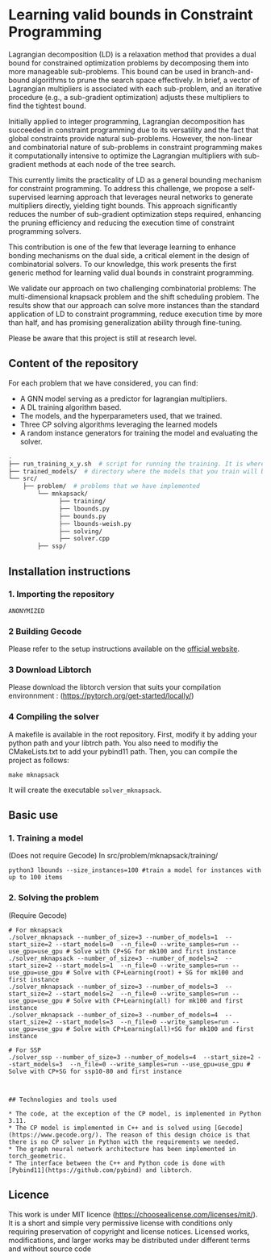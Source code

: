 
# Learning valid bounds in Constraint Programming
Lagrangian decomposition (LD) is a relaxation method that provides a dual bound for constrained optimization problems by decomposing them into more manageable sub-problems. This bound can be used in branch-and-bound algorithms to prune the search space effectively. In brief, a vector of Lagrangian multipliers is associated with each sub-problem, and an iterative procedure (e.g., a sub-gradient optimization) adjusts these multipliers to find the tightest bound. 

Initially applied to integer programming, Lagrangian decomposition has succeeded in constraint programming due to its versatility and the fact that global constraints provide natural sub-problems. However, the non-linear and combinatorial nature of sub-problems in constraint programming makes it computationally intensive to optimize the Lagrangian multipliers with sub-gradient methods at each node of the tree search. 

This currently limits the practicality of LD as a general bounding mechanism for constraint programming. To address this challenge, we propose a self-supervised learning approach that leverages neural networks to generate multipliers directly, yielding tight bounds. This approach significantly reduces the number of sub-gradient optimization steps required, enhancing the pruning efficiency and reducing the execution time of constraint programming solvers.

This contribution is one of the few that leverage learning to enhance bonding mechanisms on the dual side, a critical element in the design of combinatorial solvers. To our knowledge, this work presents  the first generic method for learning valid dual bounds in constraint programming. 

We validate our approach on two challenging combinatorial problems:  The multi-dimensional knapsack problem and the shift scheduling problem. The  results show that our approach can solve more instances than the standard application of LD to constraint programming, reduce execution time by more than half, and has promising generalization ability through fine-tuning.

Please be aware that this project is still at research level.

## Content of the repository

For each problem that we have considered, you can find:

*  A GNN model serving as a predictor for lagrangian multipliers.
*  A DL training algorithm based.
*  The models, and the hyperparameters used, that we trained.
*  Three CP solving algorithms leveraging the learned models
*  A random instance generators for training the model and evaluating the solver.

```bash
.
├── run_training_x_y.sh  # script for running the training. It is where you have to enter the parameters 
├── trained_models/  # directory where the models that you train will be saved
└── src/ 
	├── problem/  # problems that we have implemented
		└── mnkapsack/
		      ├── training/
              ├── lbounds.py
              ├── bounds.py
              ├── lbounds-weish.py 
		      ├── solving/
              ├── solver.cpp 
		├── ssp/    
```
## Installation instructions

### 1. Importing the repository

```shell
ANONYMIZED
```


### 2  Building Gecode

Please refer to the setup instructions available on the [official website](https://www.gecode.org/).

### 3 Download Libtorch

Please download the libtorch version that suits your compilation environnment : (https://pytorch.org/get-started/locally/)

### 4 Compiling the solver

A makefile is available in the root repository. First, modify it by adding your python path and your libtrch path. You also need to modifiy the CMakeLists.txt to add your pybind11 path. Then, you can compile the project as follows:

```shell
make mknapsack
```
It will create the executable ```solver_mknapsack```.


## Basic use

### 1. Training a model
(Does not require Gecode)
In src/problem/mknapsack/training/
```shell
python3 lbounds --size_instances=100 #train a model for instances with up to 100 items
```
### 2. Solving the problem
(Require Gecode)
```shell
# For mknapsack
./solver_mknapsack --number_of_size=3 --number_of_models=1  --start_size=2 --start_models=0  --n_file=0 --write_samples=run --use_gpu=use_gpu # Solve with CP+SG for mk100 and first instance
./solver_mknapsack --number_of_size=3 --number_of_models=2  --start_size=2 --start_models=1  --n_file=0 --write_samples=run --use_gpu=use_gpu # Solve with CP+Learning(root) + SG for mk100 and first instance
./solver_mknapsack --number_of_size=3 --number_of_models=3  --start_size=2 --start_models=2  --n_file=0 --write_samples=run --use_gpu=use_gpu # Solve with CP+Learning(all) for mk100 and first instance
./solver_mknapsack --number_of_size=3 --number_of_models=4  --start_size=2 --start_models=3  --n_file=0 --write_samples=run --use_gpu=use_gpu # Solve with CP+Learning(all)+SG for mk100 and first instance

# For SSP
./solver_ssp --number_of_size=3 --number_of_models=4  --start_size=2 --start_models=3  --n_file=0 --write_samples=run --use_gpu=use_gpu # Solve with CP+SG for ssp10-80 and first instance



## Technologies and tools used

* The code, at the exception of the CP model, is implemented in Python 3.11.
* The CP model is implemented in C++ and is solved using [Gecode](https://www.gecode.org/). The reason of this design choice is that there is no CP solver in Python with the requirements we needed. 
* The graph neural network architecture has been implemented in torch_geometric. 
* The interface between the C++ and Python code is done with [Pybind11](https://github.com/pybind) and libtorch.

```

## Licence

This work is under MIT licence (https://choosealicense.com/licenses/mit/). It is a short and simple very permissive license with conditions only requiring preservation of copyright and license notices. Licensed works, modifications, and larger works may be distributed under different terms and without source code

